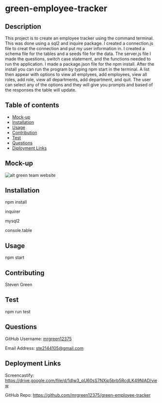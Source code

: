 # green-employee-tracker

## Description
This project is to create an employee tracker using the command terminal. This was done using a sql2 and inquire package. I created a connection.js file to creat the connection and put my user information in. I created a schema file for the tables and a seeds file for the data. The server.js file I made the questions, switch case statement, and the functions needed to run the application. I made a package.json file for the npm install. After the install you can run the program by typing npm start in the terminal. A list then appear with options to view all emplyees, add employees, view all roles, add role, view all departments, add department, and quit. The user can select any of the options and they will give you prompts and based of the responses the table will update. 
## Table of contents
- [Mock-up](#Mock-up)
- [Installation](#Installation)
- [Usage](#Usage)
- [Contribution](#Contributing)
- [Test](#Test)
- [Questions](#Questions)
- [Diployment Links](#Questions)
## Mock-up
![alt green team website](./src/green-team-mockup.png)
## Installation
npm install

inquirer

mysql2

console.table
## Usage
npm start
## Contributing
Steven Green
## Test
npm run test
## Questions
GitHub Username: [mrgreen12375](https://github.com/mrgreen12375)

Email Address: [ste2144105@gmail.com](ste2144105@gmail.com)
## Deployment Links
Screencastify:  https://drive.google.com/file/d/1dlw3_pU60sS7NXjp5brb5RcdLK49NlAD/view

GitHub Repo: https://github.com/mrgreen12375/green-employee-tracker